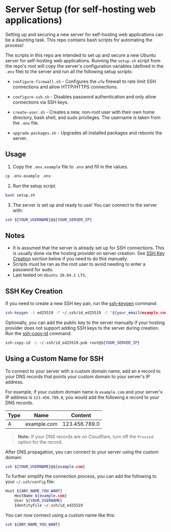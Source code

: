 # Server Setup (for self-hosting web applications)

Setting up and securing a new server for self-hosting web applications can be a daunting task. This repo contains bash scripts for automating the process!

The scripts in this repo are intended to set up and secure a new Ubuntu server for self-hosting web applications. Running the `setup.sh` script from the repo's root will copy the server's configuration variables (defined in the `.env` file) to the server and run all the following setup scripts:

- `configure-firewall.sh` - Configures the `ufw` firewall to rate limit SSH connections and allow HTTP/HTTPS connections.

- `configure-ssh.sh` - Disables password authentication and only allow connections via SSH keys.

- `create-user.sh` - Creates a new, non-root user with their own home directory, bash shell, and sudo privileges. The username is taken from the `.env` file.

- `upgrade-packages.sh` - Upgrades all installed packages and reboots the server.

## Usage

1. Copy the `.env.example` file to `.env` and fill in the values.

```sh
cp .env.example .env
```

2. Run the setup script.

```sh
bash setup.sh
```

3. The server is set up and ready to use! You can connect to the server with:

```sh
ssh ${YOUR_USERNAME}@${YOUR_SERVER_IP}
```

## Notes

- It is assumed that the server is already set up for SSH connections. This is usually done via the hosting provider on server creation. See [SSH Key Creation](#ssh-key-creation) section below if you need to do this manually.
- Scripts must be ran as the root user to avoid needing to enter a password for sudo.
- Last tested on `Ubuntu 20.04.1 LTS`.

## SSH Key Creation

If you need to create a new SSH key pair, run the [ssh-keygen](https://www.ssh.com/academy/ssh/keygen) command:

```sh
ssh-keygen -t ed25519 -f ~/.ssh/id_ed25519 -C "${your_email@example.com}"
```

Optionally, you can add the public key to the server manually if your hosting provider does not support adding SSH keys to the server during creation. Run the [ssh-copy-id](https://www.ssh.com/academy/ssh/copy-id) command:

```sh
ssh-copy-id -i ~/.ssh/id_ed25519.pub root@${YOUR_SERVER_IP}
```

## Using a Custom Name for SSH

To connect to your server with a custom domain name, add an `A` record to your DNS records that points your custom domain to your server's IP address.

For example, if your custom domain name is `example.com` and your server's IP address is `123.456.789.0`, you would add the following `A` record to your DNS records.

| Type | Name        | Content       |
| ---- | ----------- | ------------- |
| A    | example.com | 123.456.789.0 |

> **Note:** If your DNS records are on Cloudflare, turn off the `Proxied` option for the record.

After DNS propagation, you can connect to your server using the custom domain:

```sh
ssh ${YOUR_USERNAME}@${example.com}
```

To further simplify the connection process, you can add the following to your `~/.ssh/config` file:

```sh
Host ${ANY_NAME_YOU_WANT}
    HostName ${example.com}
    User ${YOUR_USERNAME}
    IdentityFile ~/.ssh/id_ed25519
```

You can now connect using a custom name like this:

```sh
ssh ${ANY_NAME_YOU_WANT}
```
